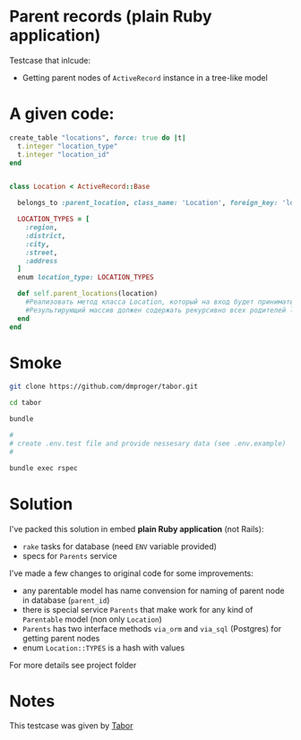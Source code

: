 Parent records (plain Ruby application)
=========================================

Testcase that inlcude:
- Getting parent nodes of `ActiveRecord` instance in a tree-like model

# A given code:
```ruby
create_table "locations", force: true do |t|
  t.integer "location_type"
  t.integer "location_id"
end


class Location < ActiveRecord::Base

  belongs_to :parent_location, class_name: 'Location', foreign_key: 'location_id'

  LOCATION_TYPES = [
    :region,
    :district,
    :city,
    :street,
    :address
  ]
  enum location_type: LOCATION_TYPES

  def self.parent_locations(location)
    #Реализовать метод класса Location, который на вход будет принимать экземпляр класса Location и будет возвращать на выходе массив экземпляров класса Location.
    #Результирующий массив должен содержать рекурсивно всех родителей location, включая сам location. Метод для получения родителя у location - parent_location.
  end
end
```

# Smoke

```bash
git clone https://github.com/dmproger/tabor.git 

cd tabor

bundle

#
# create .env.test file and provide nessesary data (see .env.example)
#

bundle exec rspec
```

# Solution

I've packed this solution in embed __plain Ruby application__ (not Rails):
- `rake` tasks for database (need `ENV` variable provided)
- specs for `Parents` service

I've made a few changes to original code for some improvements:
- any parentable model has name convension for naming of parent node in database (`parent_id`)
- there is special service `Parents` that make work for any kind of `Parentable` model (non only `Location`)
- `Parents` has two interface methods `via_orm` and `via_sql` (Postgres) for getting parent nodes
- enum `Location::TYPES` is a hash with values

For more details see project folder

# Notes

This testcase was given by [Tabor](https://tabor.ru)

